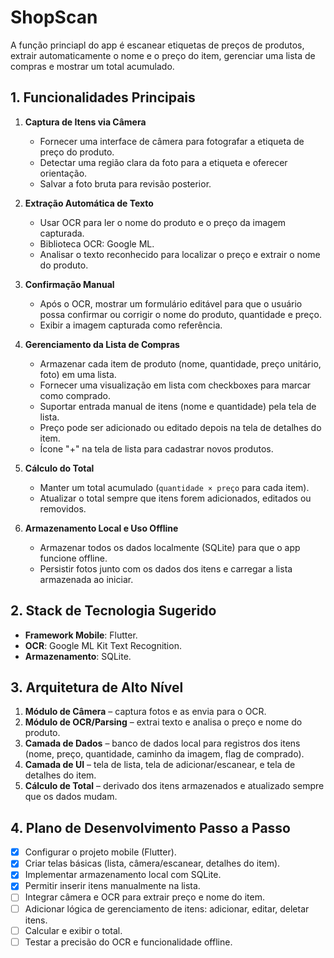# ShopScan

A função princiapl do app é escanear etiquetas de preços de produtos, extrair automaticamente o nome e o preço do item, gerenciar uma lista de compras e mostrar um total acumulado.

## 1. Funcionalidades Principais

1. **Captura de Itens via Câmera**
   - Fornecer uma interface de câmera para fotografar a etiqueta de preço do produto.
   - Detectar uma região clara da foto para a etiqueta e oferecer orientação.
   - Salvar a foto bruta para revisão posterior.

2. **Extração Automática de Texto**
   - Usar OCR para ler o nome do produto e o preço da imagem capturada.
   - Biblioteca OCR: Google ML.
   - Analisar o texto reconhecido para localizar o preço e extrair o nome do produto.

3. **Confirmação Manual**
   - Após o OCR, mostrar um formulário editável para que o usuário possa confirmar ou corrigir o nome do produto, quantidade e preço.
   - Exibir a imagem capturada como referência.

4. **Gerenciamento da Lista de Compras**
   - Armazenar cada item de produto (nome, quantidade, preço unitário, foto) em uma lista.
   - Fornecer uma visualização em lista com checkboxes para marcar como comprado.
   - Suportar entrada manual de itens (nome e quantidade) pela tela de lista.
   - Preço pode ser adicionado ou editado depois na tela de detalhes do item.
   - Ícone "+" na tela de lista para cadastrar novos produtos.

5. **Cálculo do Total**
   - Manter um total acumulado (`quantidade × preço` para cada item).
   - Atualizar o total sempre que itens forem adicionados, editados ou removidos.

6. **Armazenamento Local e Uso Offline**
   - Armazenar todos os dados localmente (SQLite) para que o app funcione offline.
   - Persistir fotos junto com os dados dos itens e carregar a lista armazenada ao iniciar.

## 2. Stack de Tecnologia Sugerido

- **Framework Mobile**: Flutter.
- **OCR**: Google ML Kit Text Recognition.
- **Armazenamento**: SQLite.

## 3. Arquitetura de Alto Nível

1. **Módulo de Câmera** – captura fotos e as envia para o OCR.
2. **Módulo de OCR/Parsing** – extrai texto e analisa o preço e nome do produto.
3. **Camada de Dados** – banco de dados local para registros dos itens (nome, preço, quantidade, caminho da imagem, flag de comprado).
4. **Camada de UI** – tela de lista, tela de adicionar/escanear, e tela de detalhes do item.
5. **Cálculo de Total** – derivado dos itens armazenados e atualizado sempre que os dados mudam.

## 4. Plano de Desenvolvimento Passo a Passo

- [x] Configurar o projeto mobile (Flutter).
- [x] Criar telas básicas (lista, câmera/escanear, detalhes do item).
- [x] Implementar armazenamento local com SQLite.
- [x] Permitir inserir itens manualmente na lista.
- [ ] Integrar câmera e OCR para extrair preço e nome do item.
- [ ] Adicionar lógica de gerenciamento de itens: adicionar, editar, deletar itens.
- [ ] Calcular e exibir o total.
- [ ] Testar a precisão do OCR e funcionalidade offline.
